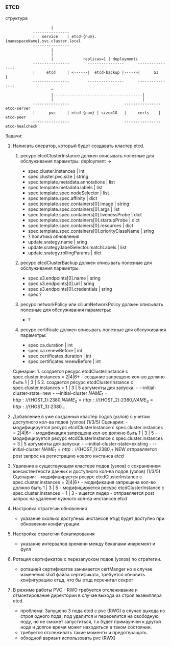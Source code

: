 ### ETCD

структура 


                        |       
                ----------------
                |   service    | etcd-{num}.{namespaceName}.svc.cluster.local
                ----------------
                        |
                        |
                        |             replicas=1 | deployments
                ----------------        ----------------      ----------------
                |     etcd     | <------|  etcd-backup |----->|      S3      |
                ----------------        ----------------      ----------------
                        ^
                        |---------------------------------------|
                        |                                       |
                ----------------                        ----------------    etcd-server
                |      pvc     | etcd-{num} | size=1G   |     certs    |    etcd-peer
                ----------------                        ----------------    etcd-healcheck



Задачи:

1) Написать оператор, который будет создавать кластер etcd.
    1. ресурс etcdСlusterInstance должен описывать полезные для обслуживания параметры:
        deployment ->
        - spec.cluster.instances                             | int
        - spec.cluster.pvc.size                              | string
        - spec.template.metadata.annotations                 | list 
        - spec.template.metadata.labels                      | list
        - spec.template.spec.nodeSelector                    | list
        - spec.template.spec.affinity                        | dict
        - spec.template.spec.containers[0].image             | string
        - spec.template.spec.containers[0].args              | list
        - spec.template.spec.containers[0].livenessProbe     | dict
        - spec.template.spec.containers[0].startupProbe      | dict
        - spec.template.spec.containers[0].resources         | dict
        - spec.template.spec.containers[0].priorityClassName | sring
        - ?
        политика обновления
        - update.srategy.name                                | sring
        - update.srategy.labelSelector.matchLabels           | list
        - update.srategy.rollingParams                       | dict

    2. ресурс etcdСlusterBackup должен описывать полезные для обслуживания параметры:
        - spec.s3.endpoints[0].name                          | sring
        - spec.s3.endpoints[0].url                           | sring
        - spec.s3.endpoints[0].credentials                   | sring
        - spec.?
    3. ресурс networkPolicy или ciliumNetworkPolicy должен описывать полезные для обслуживания параметры:
        - ?
    4. ресурс certificate должен описывать полезные для обслуживания параметры:
        - spec.ca.duration                                   | int
        - spec.ca.renewBefore                                | int
        - spec.certificates.duration                         | int
        - spec.certificates.renewBefore                      | int

    Сценарии:
        1. создается ресурс etcdСlusterInstance с spec.cluster.instances = 2|4|6+ - создание запрещено кол-во должно быть 1 | 3 | 5
        2. создается ресурс etcdСlusterInstance с spec.cluster.instances = 1 | 3 | 5
            аргументы для запуска:
                - --initial-cluster-state=new
                - --initial-cluster ${NAME_1}=http://${HOST_1}:2380,${NAME_2}=http://${HOST_2}:2380,${NAME_3}=http://${HOST_3}:2380....

2) Добавление в уже созданный кластер подов (узлов) с учетом доступного кол-ва подов (узлов) (1/3/5)
    Сценарии:
        - модифицируется ресурс etcdСlusterInstance с spec.cluster.instances = 2|4|6+ - модификация запрещена кол-во должно быть 1 | 3 | 5
        - модифицируется ресурс etcdСlusterInstance с spec.cluster.instances = 3 | 5
            аргументы для запуска:
                - --initial-cluster-state=existing
                - --initial-cluster ${NAME_1}=http://${HOST_1}:2380,+ NEW
            отправляется post запрос на регистрацию нового инстанса etcd

3) Удаление в существующем кластере подов (узлов) с сохранением консистентности данных и доступного кол-ва подов (узлов) (1/3/5)
    Сценарии:
        - модифицируется ресурс etcdСlusterInstance с spec.cluster.instances = 2|4|6+ - модификация запрещена кол-во должно быть 1 | 3 | 5
        - модифицируется ресурс etcdСlusterInstance с spec.cluster.instances = 1 | 3 
            - ищется лидер
            - отправляется post запрос на удаление нужного кол-ва инстансов etcd

4) Настройка стратегии обновления
    - указание сколько доступных инстансов етцд будет доступно при обновлении конфигурации.

5) Настройка стратегии бекапирования
    - указание интервалов времени между бекапами инкремент и фулл

6) Ротация сертификатов с перезапуском подов (узлов) по стратегии.
    - ротацией сертификатов занимается certManger но в случае изменения sha1 файла сертификата, требуется обновить конфигурацию етцд, что бы етцд перечитал секрет

7) В режиме работы PVC - RWO  требуется отслеживание и отмонтирование директории в случае выхода из строя экземпляра etcd.
    - проблема:
        Запушено 3 пода etcd с pvc (RWO) в случае выхода из строя одного пода, под удалится и переселится на свободную ноду, но 
        не сможет запуститься, т.к будет примаунчен к другой ноде и долгое время может находиться в таком состоянии.
    - требуется отслеживать такие моменты и предотвращать.
    - обходной вариант использовать pvc (RWX)